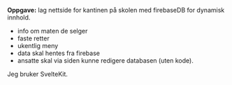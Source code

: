 **Oppgave:**
lag nettside for kantinen på skolen med firebaseDB for dynamisk innhold.  
- info om maten de selger  
- faste retter  
- ukentlig meny  
- data skal hentes fra firebase  
- ansatte skal via siden kunne redigere databasen (uten kode).  

Jeg bruker SvelteKit.
